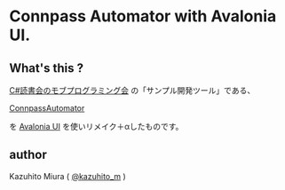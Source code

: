 Connpass Automator with Avalonia UI.
==========================

## What's this ?

[C#読書会のモブプログラミング会](https://cs-reading.connpass.com/) の「サンプル開発ツール」である、

[ConnpassAutomator](https://github.com/binnmti/ConnpassAutomator)

を [Avalonia UI](https://avaloniaui.net/) を使いリメイク＋αしたものです。

## author

Kazuhito Miura ( [@kazuhito_m](https://twitter.com/kazuhito_m "kazuhito_m on Twitter") )
